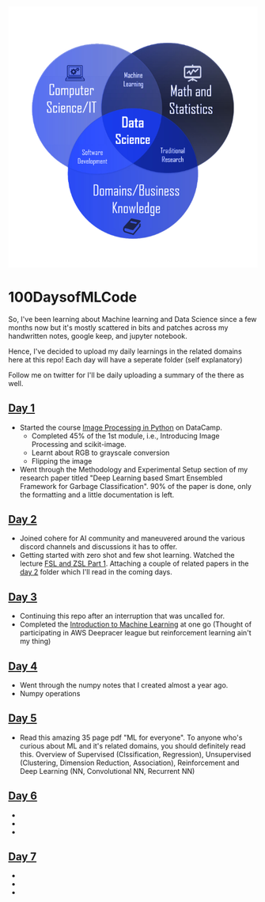 ![Cover Image](cover.jpg)

# 100DaysofMLCode
So, I've been learning about Machine learning and Data Science
since a few months now but it's mostly scattered in bits and patches
across my handwritten notes, google keep, and jupyter notebook.

Hence, I've decided to upload my daily learnings in the related domains
here at this repo! 
Each day will have a seperate folder (self explanatory)

Follow me on twitter for I'll be daily uploading a summary of the there 
as well.

## [Day 1](https://github.com/Anann99/100DaysofMLCode/tree/main/Day%201)

- Started the course [Image Processing in Python]() on DataCamp.
  - Completed 45% of the 1st module, i.e., Introducing Image Processing and scikit-image.
  - Learnt about RGB to grayscale conversion
  - Flipping the image 
- Went through the Methodology and Experimental Setup section of my research paper titled "Deep Learning based Smart Ensembled Framework for Garbage Classification". 90% of the paper is done, only the formatting and a little documentation is left.
  

## [Day 2](https://github.com/Anann99/100DaysofMLCode/tree/main/Day%202)

- Joined cohere for AI community and maneuvered around the various discord channels and discussions it has to offer.
- Getting started with zero shot and few shot learning. Watched the lecture [FSL and ZSL Part 1](https://youtu.be/ppC9ruaVuQQ). Attaching a couple of related papers in the [day 2](https://github.com/Anann99/100DaysofMLCode/tree/main/Day%202) folder which I'll read in the coming days.

## [Day 3]()

- Continuing this repo after an interruption that was uncalled for. 
- Completed the [Introduction to Machine Learning](https://student.deepracer.com/learn) at one go (Thought of participating in AWS Deepracer league but reinforcement learning ain't my thing)
  

## [Day 4]()

- Went through the numpy notes that I created almost a year ago. 
- Numpy operations
  

## [Day 5]()

- Read this amazing 35 page pdf "ML for everyone". To anyone who's curious about ML and it's related domains, you should definitely read this. Overview of Supervised (Clssification, Regression), Unsupervised (Clustering, Dimension Reduction, Association), Reinforcement and Deep Learning (NN, Convolutional NN, Recurrent NN)




## [Day 6]()

- 
- 
- 

## [Day 7]()

- 
- 
- 



